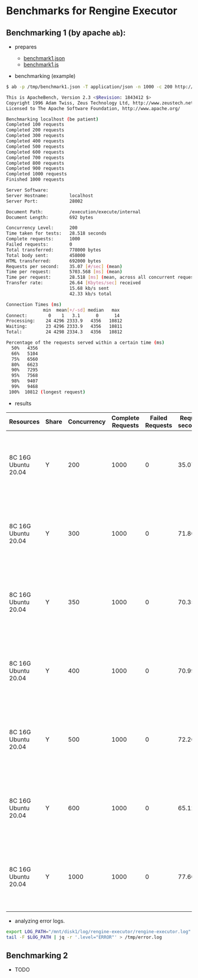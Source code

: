 # Benchmarks for Rengine Executor 

## Benchmarking 1 (by apache `ab`):

- prepares

  - [benchmark1.json](../../tools/benchmark/benchmark1.json)
  - [benchmark1.js](../../tools/benchmark/benchmark1.js)

- benchmarking (example)

```bash
$ ab -p /tmp/benchmark1.json -T application/json -n 1000 -c 200 http://localhost:28002/execution/execute/internal

This is ApacheBench, Version 2.3 <$Revision: 1843412 $>
Copyright 1996 Adam Twiss, Zeus Technology Ltd, http://www.zeustech.net/
Licensed to The Apache Software Foundation, http://www.apache.org/

Benchmarking localhost (be patient)
Completed 100 requests
Completed 200 requests
Completed 300 requests
Completed 400 requests
Completed 500 requests
Completed 600 requests
Completed 700 requests
Completed 800 requests
Completed 900 requests
Completed 1000 requests
Finished 1000 requests

Server Software:        
Server Hostname:        localhost
Server Port:            28002

Document Path:          /execution/execute/internal
Document Length:        692 bytes

Concurrency Level:      200
Time taken for tests:   28.518 seconds
Complete requests:      1000
Failed requests:        0
Total transferred:      778000 bytes
Total body sent:        458000
HTML transferred:       692000 bytes
Requests per second:    35.07 [#/sec] (mean)
Time per request:       5703.568 [ms] (mean)
Time per request:       28.518 [ms] (mean, across all concurrent requests)
Transfer rate:          26.64 [Kbytes/sec] received
                        15.68 kb/s sent
                        42.33 kb/s total

Connection Times (ms)
              min  mean[+/-sd] median   max
Connect:        0    1   3.1      0      14
Processing:    24 4296 2333.9   4356   10812
Waiting:       23 4296 2333.9   4356   10811
Total:         24 4298 2334.3   4356   10812

Percentage of the requests served within a certain time (ms)
  50%   4356
  66%   5104
  75%   6560
  80%   6623
  90%   7295
  95%   7568
  98%   9407
  99%   9468
 100%  10812 (longest request)
```

- results

| Resources |  Share  |  Concurrency  | Complete Requests |  Failed Requests  |  Requests per second(mean) | Time per request(mean) | Total Costs | Executor Configuration (core) |
| --------- | ---------- | --------- | --------- | ---------- | ---------- | ---------- | ---------- | ---------- |
| 8C 16G Ubuntu 20.04  |     Y     |      200    |   1000    |     0   |  35.07 |  5703.568ms | 28.518s |  quarkus.redis.timeout=8s</br>quarkus.redis.max-pool-size=512</br>quarkus.redis.max-pool-waiting=512</br>rengine.executor.engine.executor-thread-pools=20</br>rengine.executor.engine.executor-accept-queue=20 |
| 8C 16G Ubuntu 20.04  |     Y     |      300    |   1000    |     0   |  71.80 |  4178.132ms | 13.927s |  quarkus.redis.timeout=8s</br>quarkus.redis.max-pool-size=512</br>quarkus.redis.max-pool-waiting=512</br>rengine.executor.engine.executor-thread-pools=20</br>rengine.executor.engine.executor-accept-queue=20 |
| 8C 16G Ubuntu 20.04  |     Y     |      350    |   1000    |     0   |  70.35 |  4975.389ms | 14.215s |  quarkus.redis.timeout=8s</br>quarkus.redis.max-pool-size=512</br>quarkus.redis.max-pool-waiting=512</br>rengine.executor.engine.executor-thread-pools=20</br>rengine.executor.engine.executor-accept-queue=20 |
| 8C 16G Ubuntu 20.04  |     Y     |      400    |   1000    |     0   |  70.99 |  5634.527ms | 14.086s |  quarkus.redis.timeout=8s</br>quarkus.redis.max-pool-size=512</br>quarkus.redis.max-pool-waiting=512</br>rengine.executor.engine.executor-thread-pools=20</br>rengine.executor.engine.executor-accept-queue=20 |
| 8C 16G Ubuntu 20.04  |     Y     |      500    |   1000    |     0   |  72.26 |  6919.900ms | 13.840s |  quarkus.redis.timeout=8s</br>quarkus.redis.max-pool-size=512</br>quarkus.redis.max-pool-waiting=512</br>rengine.executor.engine.executor-thread-pools=20</br>rengine.executor.engine.executor-accept-queue=20 |
| 8C 16G Ubuntu 20.04  |     Y     |      600    |   1000    |     0   |  65.12 |  9214.438ms | 15.357s |  quarkus.redis.timeout=8s</br>quarkus.redis.max-pool-size=512</br>quarkus.redis.max-pool-waiting=512</br>rengine.executor.engine.executor-thread-pools=20</br>rengine.executor.engine.executor-accept-queue=20 |
| 8C 16G Ubuntu 20.04  |     Y     |      1000    |   1000   |     0   |  77.60 |  12887.029ms | 12.887s |  quarkus.redis.timeout=8s</br>quarkus.redis.max-pool-size=512</br>quarkus.redis.max-pool-waiting=512</br>rengine.executor.engine.executor-thread-pools=20</br>rengine.executor.engine.executor-accept-queue=20 |

- analyzing error logs.

```bash
export LOG_PATH="/mnt/disk1/log/rengine-executor/rengine-executor.log"
tail -F $LOG_PATH | jq -r '.level="ERROR"' > /tmp/error.log
```

## Benchmarking 2

- TODO
